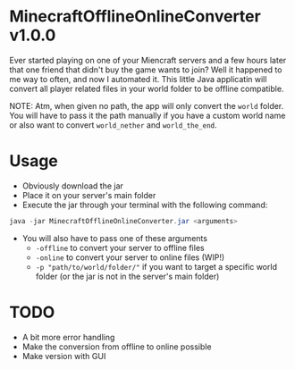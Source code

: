 # MinecraftOfflineOnlineConverter v1.0.0

Ever started playing on one of your Miencraft servers and a few hours later that one friend that didn't buy the game wants to join?
Well it happened to me way to often, and now I automated it.
This little Java applicatin will convert all player related files in your world folder to be offline compatible.

NOTE: Atm, when given no path, the app will only convert the `world` folder. You will have to pass it the path manually if you have a custom world name or also want to convert `world_nether` and `world_the_end`.

# Usage

- Obviously download the jar
- Place it on your server's main folder
- Execute the jar through your terminal with the following command:
```java
java -jar MinecraftOfflineOnlineConverter.jar <arguments>
```
- You will also have to pass one of these arguments
  - `-offline` to convert your server to offline files
  - `-online` to convert your server to online files (WIP!)
  - `-p "path/to/world/folder/"` if you want to target a specific world folder (or the jar is not in the server's main folder)

# TODO

- A bit more error handling
- Make the conversion from offline to online possible
- Make version with GUI
